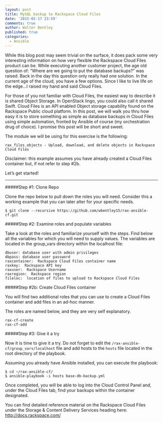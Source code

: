 ```yaml
---
layout: post
title: MySQL backup to Rackspace Cloud Files
date: '2015-02-17 23:59'
comments: true
author: Walter Bentley
published: true
categories:
  - Ansible
---
```


While this blog post may seem trivial on the surface, it does pack some very interesting information on how very flexible the Rackspace Cloud Files product can be.  While executing another customer project, the age old question of: “Where are we going to put the database backups?” was raised.  Back in the day this question only really had one solution.  In the current age of the cloud, you have a few options.  Since I like to live life on the edge…I raised my hand and said Cloud Files.

For those of you not familiar with Cloud Files, the easiest way to describe it is shared Object Storage.  In OpenStack lingo, you could also call it shared Swift.  Cloud Files is an API enabled Object storage capability found on the Rackspace Public cloud platform.  In this post, we will walk you thru how easy it is to store something as simple as database backups in Cloud Files using simple automation, fronted by Ansible of course (my orchestration drug of choice).  I promise this post will be short and sweet.

<!-- more -->

The module we will be using for this exercise is the following:

	rax_files_objects - Upload, download, and delete objects in Rackspace Cloud Files

Disclaimer:  this example assumes you have already created a Cloud Files container but, if not refer to step #2b.

Let’s get started!

---
#####Step #1: Clone Repo

Clone the repo below to pull down the roles you will need.  Consider this a working example that you can later alter for your specific needs.

	$ git clone --recursive https://github.com/wbentley15/rax-ansible-cf.git

#####Step #2: Examine roles and populate variables

Take a look at the roles and familiarize yourself with the steps. Find below all the variables for which you will need to supply values. The variables are located in the group_vars directory within the localhost file:

	dbuser: database user with admin privileges
	dbpass: database user password
	raxcontainer:  Rackspace Cloud Files container name
	raxkey:  Rackspace API key
	raxuser:  Rackspace Username
	raxregion:  Rackspace region
	fileloc:  location of files to upload to Rackspace Cloud Files

#####Step #2b: Create Cloud Files container

You will find two additional roles that you can use to create a Cloud Files container and add files in an ad-hoc manner.

The roles are named below, and they are very self explanatory.

	rax-cf-create
	rax-cf-add

#####Step #3: Give it a try

Now it is time to give it a try.  Do not forget to edit the `/rax-ansible-cf/group_vars/localhost` file and add hosts to the `hosts` file located in the root directory of the playbook.

Assuming you already have Ansible installed, you can execute the playbook:

	$ cd ~/rax-ansible-cf/
	$ ansible-playbook -i hosts base-db-backup.yml

Once completed, you will be able to log into the Cloud Control Panel and, under the Cloud Files tab, find your backups within the container designated.

You can find detailed reference material on the Rackspace Cloud Files under the Storage & Content Delivery Services heading here:  http://docs.rackspace.com/

